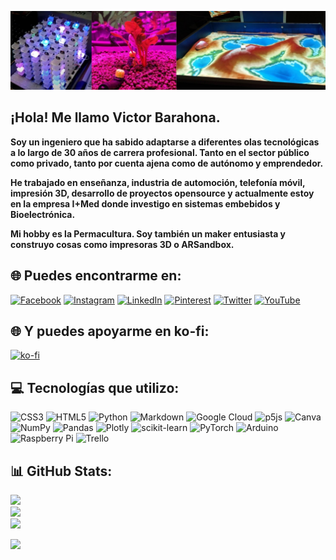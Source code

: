 
![](https://github.com/Egokitek/Egokitek/blob/main/1635883112788.jpg)

## ¡Hola! Me llamo Victor Barahona.

 **Soy un ingeniero que ha sabido adaptarse a diferentes olas tecnológicas a lo largo de 30 años de carrera profesional. Tanto en el sector público como privado, tanto por cuenta ajena como de autónomo y emprendedor.**
 
 **He trabajado en enseñanza, industria de automoción, telefonía móvil, impresión 3D, desarrollo de proyectos opensource y actualmente estoy en la empresa I+Med donde investigo en sistemas embebidos y Bioelectrónica.**

**Mi hobby es la Permacultura. Soy también un maker entusiasta y construyo cosas como impresoras 3D o ARSandbox.**

## 🌐 Puedes encontrarme en:
[![Facebook](https://img.shields.io/badge/Facebook-%231877F2.svg?logo=Facebook&logoColor=white)](https://facebook.com/victorjose.barahonaormazabal) [![Instagram](https://img.shields.io/badge/Instagram-%23E4405F.svg?logo=Instagram&logoColor=white)](https://instagram.com/victorjbarahona) [![LinkedIn](https://img.shields.io/badge/LinkedIn-%230077B5.svg?logo=linkedin&logoColor=white)](https://linkedin.com/in/victor-barahona-65559549) [![Pinterest](https://img.shields.io/badge/Pinterest-%23E60023.svg?logo=Pinterest&logoColor=white)](https://pinterest.com/barahonaormazab) [![Twitter](https://img.shields.io/badge/Twitter-%231DA1F2.svg?logo=Twitter&logoColor=white)](https://twitter.com/VictorJBarahona) [![YouTube](https://img.shields.io/badge/YouTube-%23FF0000.svg?logo=YouTube&logoColor=white)](https://youtube.com/c/Egokitek) 

## 🌐 Y puedes apoyarme en ko-fi:
[![ko-fi](https://ko-fi.com/img/githubbutton_sm.svg)](https://ko-fi.com/F2F81DFZ9Q)

## 💻 Tecnologías que utilizo:
![CSS3](https://img.shields.io/badge/css3-%231572B6.svg?style=for-the-badge&logo=css3&logoColor=white) ![HTML5](https://img.shields.io/badge/html5-%23E34F26.svg?style=for-the-badge&logo=html5&logoColor=white) ![Python](https://img.shields.io/badge/python-3670A0?style=for-the-badge&logo=python&logoColor=ffdd54) ![Markdown](https://img.shields.io/badge/markdown-%23000000.svg?style=for-the-badge&logo=markdown&logoColor=white) ![Google Cloud](https://img.shields.io/badge/Google%20Cloud-%234285F4.svg?style=for-the-badge&logo=google-cloud&logoColor=white) ![p5js](https://img.shields.io/badge/p5.js-ED225D?style=for-the-badge&logo=p5.js&logoColor=FFFFFF)  ![Canva](https://img.shields.io/badge/Canva-%2300C4CC.svg?style=for-the-badge&logo=Canva&logoColor=white) ![NumPy](https://img.shields.io/badge/numpy-%23013243.svg?style=for-the-badge&logo=numpy&logoColor=white) ![Pandas](https://img.shields.io/badge/pandas-%23150458.svg?style=for-the-badge&logo=pandas&logoColor=white) ![Plotly](https://img.shields.io/badge/Plotly-%233F4F75.svg?style=for-the-badge&logo=plotly&logoColor=white) ![scikit-learn](https://img.shields.io/badge/scikit--learn-%23F7931E.svg?style=for-the-badge&logo=scikit-learn&logoColor=white) ![PyTorch](https://img.shields.io/badge/PyTorch-%23EE4C2C.svg?style=for-the-badge&logo=PyTorch&logoColor=white) ![Arduino](https://img.shields.io/badge/-Arduino-00979D?style=for-the-badge&logo=Arduino&logoColor=white) ![Raspberry Pi](https://img.shields.io/badge/-RaspberryPi-C51A4A?style=for-the-badge&logo=Raspberry-Pi) ![Trello](https://img.shields.io/badge/Trello-%23026AA7.svg?style=for-the-badge&logo=Trello&logoColor=white) 

## 📊 GitHub Stats:
![](https://github-readme-stats.vercel.app/api?username=Egokitek&theme=default&hide_border=false&include_all_commits=false&count_private=false)<br/>
![](https://github-readme-streak-stats.herokuapp.com/?user=Egokitek&theme=default&hide_border=false)<br/>
![](https://github-readme-stats.vercel.app/api/top-langs/?username=Egokitek&theme=default&hide_border=false&include_all_commits=false&count_private=false&layout=compact)

[![](https://visitcount.itsvg.in/api?id=Egokitek&icon=9&color=1)](https://visitcount.itsvg.in)


<!-- Proudly created with GPRM ( https://gprm.itsvg.in ) -->
